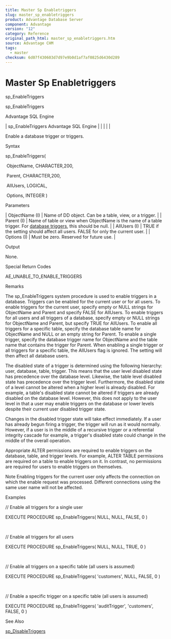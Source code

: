```yaml
---
title: Master Sp Enabletriggers
slug: master_sp_enabletriggers
product: Advantage Database Server
component: Advantage
version: "12"
category: Reference
original_path_html: master_sp_enabletriggers.htm
source: Advantage CHM
tags:
  - master
checksum: 6d07f430603d7d97e9b0d1af7af0825d6430d289
---
```


# Master Sp Enabletriggers

sp\_EnableTriggers

sp\_EnableTriggers

Advantage SQL Engine

| sp\_EnableTriggers  Advantage SQL Engine |  |  |  |  |

Enable a database trigger or triggers.

Syntax

sp\_EnableTriggers(

 ObjectName, CHARACTER,200,

 Parent, CHARACTER,200,

 AllUsers, LOGICAL,

 Options, INTEGER )

Parameters

| ObjectName (I) | Name of DD object. Can be a table, view, or a trigger. |
| Parent (I) | Name of table or view when ObjectName is the name of a table trigger. For [database triggers](master_database_triggers.md), this should be null. |
| AllUsers (I) | TRUE if the setting should affect all users. FALSE for only the current user. |
| Options (I) | Must be zero. Reserved for future use. |

Output

None.

Special Return Codes

AE\_UNABLE\_TO\_ENABLE\_TRIGGERS

Remarks

The sp\_EnableTriggers system procedure is used to enable triggers in a database. Triggers can be enabled for the current user or for all users. To enable triggers for the current user, specify empty or NULL strings for ObjectName and Parent and specify FALSE for AllUsers. To enable triggers for all users and all triggers of a database, specify empty or NULL strings for ObjectName and Parent, but specify TRUE for AllUsers. To enable all triggers for a specific table, specify the database table name for ObjectName and NULL or an empty string for Parent. To enable a single trigger, specify the database trigger name for ObjectName and the table name that contains the trigger for Parent. When enabling a single trigger or all triggers for a specific table, the AllUsers flag is ignored. The setting will then affect all database users.

The disabled state of a trigger is determined using the following hierarchy: user, database, table, trigger. This means that the user level disabled state has precedence over the database level. Likewise, the table level disabled state has precedence over the trigger level. Furthermore, the disabled state of a level cannot be altered when a higher level is already disabled. For example, a table's disabled state cannot be altered if triggers are already disabled on the database level. However, this does not apply to the user level in that a user may enable triggers on the database or lower levels despite their current user disabled trigger state.

Changes in the disabled trigger state will take effect immediately. If a user has already begun firing a trigger, the trigger will run as it would normally. However, if a user is in the middle of a recursive trigger or a referential integrity cascade for example, a trigger's disabled state could change in the middle of the overall operation.

Appropriate ALTER permissions are required to enable triggers on the database, table, and trigger levels. For example, ALTER TABLE permissions are required on a table to enable triggers on it. In contrast, no permissions are required for users to enable triggers on themselves.

Note Enabling triggers for the current user only affects the connection on which the enable request was processed. Different connections using the same user name will not be affected.

Examples

// Enable all triggers for a single user

EXECUTE PROCEDURE sp\_EnableTriggers( NULL, NULL, FALSE, 0 )

 

// Enable all triggers for all users

EXECUTE PROCEDURE sp\_EnableTriggers( NULL, NULL, TRUE, 0 )

 

// Enable all triggers on a specific table (all users is assumed)

EXECUTE PROCEDURE sp\_EnableTriggers( 'customers', NULL, FALSE, 0 )

 

// Enable a specific trigger on a specific table (all users is assumed)

EXECUTE PROCEDURE sp\_EnableTriggers( 'auditTrigger', 'customers', FALSE, 0 )

See Also

[sp\_DisableTriggers](master_sp_disabletriggers.md)
